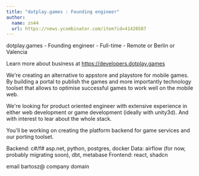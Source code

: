 ```yaml
---
title: "dotplay.games : Founding engineer"
author:
  name: zn44
  url: https://news.ycombinator.com/item?id=41426587
---
```

dotplay.games - Founding engineer - Full-time - Remote or Berlin or Valencia

Learn more about business at <a href="https:&#x2F;&#x2F;developers.dotplay.games" rel="nofollow">https:&#x2F;&#x2F;developers.dotplay.games</a>

We&#x27;re creating an alternative to appstore and playstore for mobile games. By building a portal to publish the games and more importantly technology toolset that allows to optimise successful games to work well on the mobile web.

We&#x27;re looking for product oriented engineer with extensive experience in either web development or game development (ideally with unity3d). And with interest to lear about the whole stack.

You&#x27;ll be working on creating the platform backend for game services and our porting toolset.

Backend: c#&#x2F;f# asp.net, python, postgres, docker Data: airflow (for now, probably migrating soon), dbt, metabase Frontend: react, shadcn

email bartosz@ company domain
